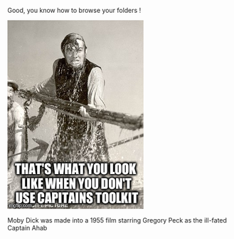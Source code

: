 Good, you know how to browse your folders !

![Meme](./picture.jpg)

Moby Dick was made into a 1955 film starring Gregory Peck as the ill-fated Captain Ahab